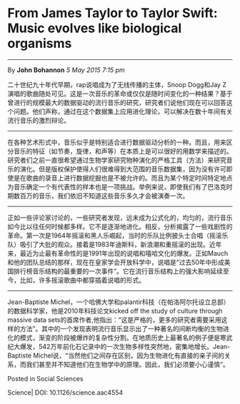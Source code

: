 # From James Taylor to Taylor Swift: Music evolves like biological organisms
----
By **John Bohannon**
*5 May 2015 7:15 pm*

二十世纪九十年代早期，rap说唱成为了无线传播的主体，Snoop Dogg和Jay Z 演唱的歌曲随处可见。这是一次音乐的革命或仅仅是随时间变化的一种结果？基于曾进行的规模最大的数据驱动的流行音乐的研究，研究者们说他们现在可以回答这个问题。他们声称，通过在这个数据集上应用进化理论，可以解决在数十年间有关流行音乐的激烈辩论。

----
在各种艺术形式中，音乐似乎是特别适合进行数据驱动分析的一种。而且，用来区分音乐的特征（如节奏，旋律，和声等）在本质上是可以很好的用数学来描述的。研究者们之前一直很希望通过生物学家研究物种演化的严格工具（方法）来研究音乐的演化。但是版权保护使得人们很难得到大范围的音乐数据集，因为没有许可即使是在歌曲的录音上进行数据挖掘也是不被允许的。而且为某个特定时间特定地点为音乐确定一个有代表性的样本也是一项挑战。举例来说，即使我们有了巴洛克时期数百万的音乐，我们依旧不知道这些音乐多久才会被演奏一次。

----

正如一些评论家讨论的，一些研究者发现，远未成为公式化的，均匀的，流行音乐如今比以往任何时候都多样。它不是逐渐地进化。相反，分析揭露了一些戏剧性的革命。第一次是1964年摇滚和黑人乐崛起，当时的乐队比例披头士合唱（摇滚乐队）吸引了大批的观众。接着是1983年迪斯科，新浪潮和重摇滚的出现。近年来，最近为止最有革命性的是1991年出现的说唱和嘻哈文化的爆发。正如Mauch和他的团队总结的那样，现在在皇家学会开放科学中，说唱是“过去50年中形成美国排行榜音乐结构的最重要的一次事件”。它在流行音乐结构上的强大影响延续至今，比如，许多摇滚歌曲中都穿插着说唱的形式。

----
Jean-Baptiste Michel，一个哈佛大学和palantir科技（在帕洛阿尔托设立总部）的数据科学家，他是2010年科技论文kicked off the study of culture through massive data sets的首席作者,他指出：“这是严格的，更多的研究者需要采用这样的方法”。其中的一个发现表明流行音乐显示出了一种著名的间断均衡的生物进化的模式，渐变的阶段被爆炸的复杂性分割。在地质历史上最著名的例子便是寒武纪大爆发，542万年前化石记录中的一次生物多样性突然地，密集地增长。Jean-Baptiste Michel说，“当然他们之间存在区别，因为生物进化有直接的亲子间的关系，而我们甚至并不知道他们在生物学中的原理。因此，我们必须要小心谨慎”。

Posted in Social Sciences

Science| DOI: 10.1126/science.aac4554

